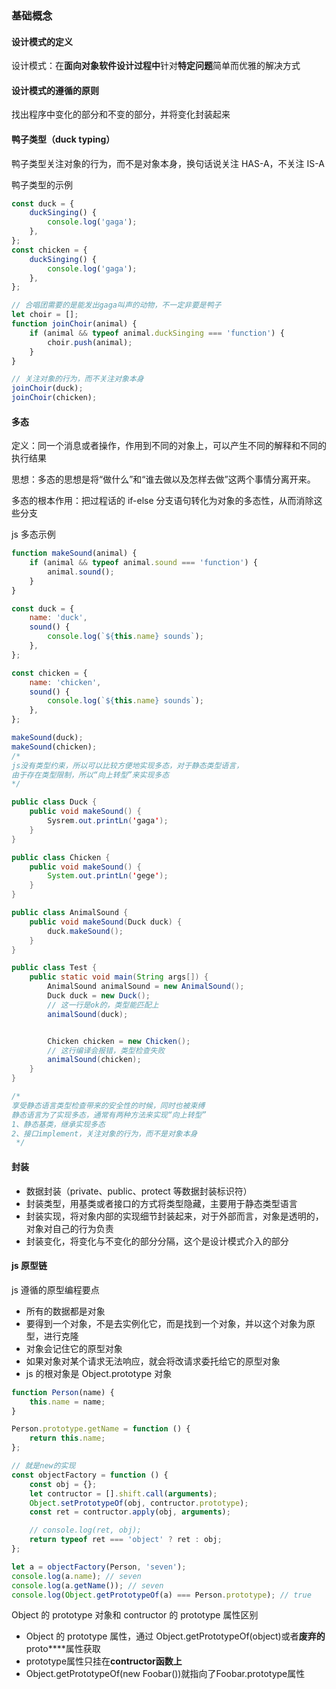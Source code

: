 ### 基础概念

#### 设计模式的定义

设计模式：在**面向对象软件设计过程中**针对**特定问题**简单而优雅的解决方式

#### 设计模式的遵循的原则

找出程序中变化的部分和不变的部分，并将变化封装起来

#### 鸭子类型（duck typing）

鸭子类型关注对象的行为，而不是对象本身，换句话说关注 HAS-A，不关注 IS-A

鸭子类型的示例

```js
const duck = {
    duckSinging() {
        console.log('gaga');
    },
};
const chicken = {
    duckSinging() {
        console.log('gaga');
    },
};

// 合唱团需要的是能发出gaga叫声的动物，不一定非要是鸭子
let choir = [];
function joinChoir(animal) {
    if (animal && typeof animal.duckSinging === 'function') {
        choir.push(animal);
    }
}

// 关注对象的行为，而不关注对象本身
joinChoir(duck);
joinChoir(chicken);
```

#### 多态

定义：同一个消息或者操作，作用到不同的对象上，可以产生不同的解释和不同的执行结果

思想：多态的思想是将“做什么”和“谁去做以及怎样去做”这两个事情分离开来。

多态的根本作用：把过程话的 if-else 分支语句转化为对象的多态性，从而消除这些分支

js 多态示例

```js
function makeSound(animal) {
    if (animal && typeof animal.sound === 'function') {
        animal.sound();
    }
}

const duck = {
    name: 'duck',
    sound() {
        console.log(`${this.name} sounds`);
    },
};

const chicken = {
    name: 'chicken',
    sound() {
        console.log(`${this.name} sounds`);
    },
};

makeSound(duck);
makeSound(chicken);
/* 
js没有类型约束，所以可以比较方便地实现多态，对于静态类型语言，
由于存在类型限制，所以“向上转型”来实现多态
*/
```

```java
public class Duck {
    public void makeSound() {
        Sysrem.out.printLn('gaga');
    }
}

public class Chicken {
    public void makeSound() {
        System.out.printLn('gege');
    }
}

public class AnimalSound {
    public void makeSound(Duck duck) {
        duck.makeSound();
    }
}

public class Test {
    public static void main(String args[]) {
        AnimalSound animalSound = new AnimalSound();
        Duck duck = new Duck();
        // 这一行是ok的，类型能匹配上
        animalSound(duck);


        Chicken chicken = new Chicken();
        // 这行编译会报错，类型检查失败
        animalSound(chicken);
    }
}

/*
享受静态语言类型检查带来的安全性的时候，同时也被束缚
静态语言为了实现多态，通常有两种方法来实现“向上转型”
1、静态基类，继承实现多态
2、接口implement，关注对象的行为，而不是对象本身
 */

```

#### 封装

-   数据封装（private、public、protect 等数据封装标识符）
-   封装类型，用基类或者接口的方式将类型隐藏，主要用于静态类型语言
-   封装实现，将对象内部的实现细节封装起来，对于外部而言，对象是透明的，对象对自己的行为负责
-   封装变化，将变化与不变化的部分分隔，这个是设计模式介入的部分

#### js 原型链

js 遵循的原型编程要点

-   所有的数据都是对象
-   要得到一个对象，不是去实例化它，而是找到一个对象，并以这个对象为原型，进行克隆
-   对象会记住它的原型对象
-   如果对象对某个请求无法响应，就会将改请求委托给它的原型对象
-   js 的根对象是 Object.prototype 对象

```js
function Person(name) {
    this.name = name;
}

Person.prototype.getName = function () {
    return this.name;
};

// 就是new的实现
const objectFactory = function () {
    const obj = {};
    let contructor = [].shift.call(arguments);
    Object.setPrototypeOf(obj, contructor.prototype);
    const ret = contructor.apply(obj, arguments);

    // console.log(ret, obj);
    return typeof ret === 'object' ? ret : obj;
};

let a = objectFactory(Person, 'seven');
console.log(a.name); // seven
console.log(a.getName()); // seven
console.log(Object.getPrototypeOf(a) === Person.prototype); // true
```

Object 的 prototype 对象和 contructor 的 prototype 属性区别

-   Object 的 prototype 属性，通过 Object.getPrototypeOf(object)或者**废弃的**proto****属性获取
-   prototype属性只挂在**contructor函数上**
-   Object.getPrototypeOf(new Foobar())就指向了Foobar.prototype属性
